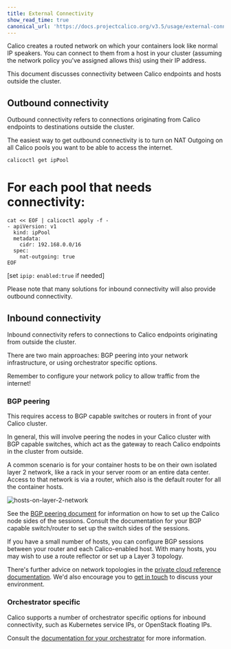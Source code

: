 ```yaml
---
title: External Connectivity
show_read_time: true
canonical_url: 'https://docs.projectcalico.org/v3.5/usage/external-connectivity'
---
```

Calico creates a routed network on which your containers look like normal IP
speakers. You can connect to them from a host in your cluster (assuming the
network policy you've assigned allows this) using their IP address.

This document discusses connectivity between Calico endpoints and hosts outside
the cluster.

## Outbound connectivity

Outbound connectivity refers to connections originating from Calico endpoints
to destinations outside the cluster.

The easiest way to get outbound connectivity is to turn on NAT Outgoing on all
Calico pools you want to be able to access the internet.

```shell
calicoctl get ipPool
```

# For each pool that needs connectivity:
```
cat << EOF | calicoctl apply -f -
- apiVersion: v1
  kind: ipPool
  metadata:
    cidr: 192.168.0.0/16
  spec:
    nat-outgoing: true
EOF
```

[set `ipip:` `enabled:true` if needed]

Please note that many solutions for inbound connectivity will also provide
outbound connectivity.

## Inbound connectivity

Inbound connectivity refers to connections to Calico endpoints originating from
outside the cluster.

There are two main approaches: BGP peering into your network infrastructure, or
using orchestrator specific options.

Remember to configure your network policy to allow traffic from the internet!

### BGP peering

This requires access to BGP capable switches or routers in front of your Calico
cluster.

In general, this will involve peering the nodes in your Calico cluster with BGP
capable switches, which act as the gateway to reach Calico endpoints in the
cluster from outside.

A common scenario is for your container hosts to be on their own isolated layer
2 network, like a rack in your server room or an entire data center.  Access to
that network is via a router, which also is the default router for all the
container hosts.

![hosts-on-layer-2-network]({{site.baseurl}}/images/hosts-on-layer-2-network.png)

See the [BGP peering document]({{site.baseurl}}/{{page.version}}/usage/configuration/bgp)
for information on how to set up the Calico node sides of the sessions.
Consult the documentation for your BGP capable switch/router to set up the
switch sides of the sessions.

If you have a small number of hosts, you can configure BGP sessions between your router and each Calico-enabled host. With many hosts, you may wish to use a
route reflector or set up a Layer 3 topology.

There's further advice on network topologies in the [private cloud reference documentation]({{site.baseurl}}/{{page.version}}/reference/).
We'd also encourage you to [get in touch](https://www.projectcalico.org/contact/)
to discuss your environment.

### Orchestrator specific

Calico supports a number of orchestrator specific options for inbound
connectivity, such as Kubernetes service IPs, or OpenStack floating IPs.

Consult the [documentation for your orchestrator]({{site.baseurl}}/{{page.version}}/getting-started) for more
information.
